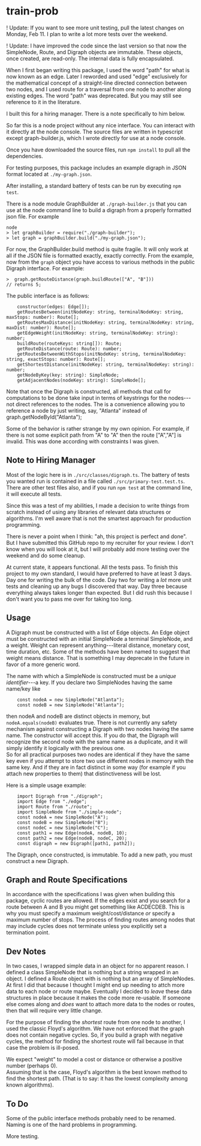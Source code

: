 # train-prob

! Update: If you want to see more unit testing, pull the latest changes on
Monday, Feb 11.  I plan to write a lot more tests over the weekend.  

! Update: I have improved the code since the last version so that now the 
SimpleNode, Route, and Digraph objects are immutable.  These objects, once created, 
are read-only.  The internal data is fully encapsulated.

When I first began writing this package, I used the word "path" for what 
is now known as an edge.  Later I reworded and used "edge" exclusively for the 
mathematical concept of a straight-line directed connection between two nodes, and 
I used route for a traversal from one node to another along existing edges.  The word 
"path" was deprecated.  But you may still see reference to it in the literature.

I built this for a hiring manager.  There is a note specifically to him below.

So far this is a node project without any nice interface.  You can interact with 
it directly at the node console.  The source files are written in typescript except
graph-builder.js, which I wrote directly for use at a node console.

Once you have downloaded the source files, run ```npm install``` to pull all the 
dependencies.

For testing purposes, this package includes an example digraph in JSON format 
located at ```./my-graph.json```.

After installing, a standard battery of tests can be run
by executing ```npm test```.

There is a node module GraphBuilder at ```./graph-builder.js``` that you can use 
at the node command line to build a digraph from a properly formatted json file.
For example

```
node
> let graphBuilder = require("./graph-builder");
> let graph = graphBuilder.build("./my-graph.json");
```

For now, the GraphBuilder.build method is quite fragile.  It will only work at all
if the JSON file is formatted exactly, exactly correctly.  From the 
example, now from the ```graph``` object you have access to various methods in the 
public Digraph interface.  For example:

```
>  graph.getRouteDistance(graph.buildRoute(["A", "B"]))
// returns 5;
```

The public interface is as follows:

```
    constructor(edges: Edge[]);
    getRoutesBetween(initNodeKey: string, terminalNodeKey: string, maxStops: number): Route[];
    getRoutesMaxDistance(initNodeKey: string, terminalNodeKey: string, maxDist: number): Route[];
    getEdgeWeight(initNodeKey: string, terminalNodeKey: string): number;
    buildRoute(routeKeys: string[]): Route;
    getRouteDistance(route: Route): number;
    getRoutesBetweenWithStops(initNodeKey: string, terminalNodeKey: string, exactStops: number): Route[];
    getShortestDistance(initNodeKey: string, terminalNodeKey: string): number;
    getNodeByKey(key: string): SimpleNode;
    getAdjacentNodes(nodeKey: string): SimpleNode[];
```

Note that once the Digraph is constructed, all methods that call for computations to be done 
take input in terms of keystrings for the nodes---not direct references to the nodes.  The is 
a convenience allowing you to reference a node by just writing, say, "Atlanta" instead of graph.getNodeById("Atlanta");

Some of the behavior is rather strange by my own opinion.  For example, if there is 
not some explicit path from "A" to "A" then the route ["A","A"] is invalid.  This was done 
according with constraints I was given.

## Note to Hiring Manager

Most of the logic here is in ```./src/classes/digraph.ts```.  The battery of tests you wanted 
run is contained in a file called ```./src/primary-test.test.ts```.  There are other test files 
also, and if you run ```npm test``` at the command line, it will execute all tests.

Since this was a test of my abilities, I made a decision to write things from scratch instead 
of using any libraries of relevant data structures or algorithms.  I'm well aware that is 
not the smartest approach for production programming.

There is never a point when I think: "ah, this project is perfect and done".  But I have 
submitted this GitHub repo to my recruiter for your review.  I don't know when you will look at it, but
I will probably add more testing over the weekend and do some cleanup.

At current state, it appears functional.  All the tests pass.  To finish this project to my own
standard, I would have preferred to have at least 3 days.  Day one for writing the bulk of the code.  Day two for writing a _lot_ more unit tests and cleaning up any bugs I discovered that way.  Day three because everything always takes longer than expected.  But I did rush this because I don't want you to pass me 
over for taking too long.

## Usage

A Digraph must be constructed with a list of Edge objects.  An Edge object 
must be constructed with an initial SimpleNode a terminal SimpleNode, and a weight.
Weight can represent anything---literal distance, monetary cost, time duration, etc.
Some of the methods have been named to suggest that weight means distance.  That is
something I may deprecate in the future in favor of a more generic word.

The name with which a SimpleNode is constructed must be a _unique identifier_---a key.  If you 
declare two SimpleNodes having the same name/key like
```
    const nodeA = new SimpleNode("Atlanta");
    const nodeB = new SimpleNode("Atlanta");
```
then nodeA and nodeB are distinct objects in memory, but ``nodeA.equals(nodeB)`` evaluates
true.  There is not currently any safety mechanism against constructing a Digraph with 
two nodes having the same name.  The constructor will accept this.  If you do that, 
the Digraph will recognize the second 
node with the same name as a duplicate, and it will simply identify it
logically with the previous one.    
So for all practical purposes two nodes are identical if they have the same key
even if you attempt to store two use different nodes in memory with the same key.
And if they are in fact distinct in some way (for example if you attach new properties to them)
 that distinctiveness will be lost.

Here is a simple usage example:
```
    import Digraph from "./digraph";
    import Edge from "./edge";
    import Route from "./route";
    import SimpleNode from "./simple-node";
    const nodeA = new SimpleNode("A");
    const nodeB = new SimpleNode("B");
    const nodeC = new SimpleNode("C");
    const path1 = new Edge(nodeA, nodeB, 10);
    const path2 = new Edge(nodeB, nodeC, 20);
    const digraph = new Digraph([path1, path2]);
```

The Digraph, once constructed, is immutable.  To add a new path, you must 
construct a new Digraph.

## Graph and Route Specifications

In accordance with the specifications I was given when building this package, 
cyclic routes are allowed.  If the edges exist and you search for a route between 
A and B you might get something like ACDECDEB.  This is why you must specify a 
maximum weight/cost/distance _or_ specify a maximum number of stops.  The process of 
finding routes among nodes that may include cycles does not terminate unless you 
explicitly set a termination point.

## Dev Notes

In two cases, I wrapped simple data in an object for no apparent reason.
I defined a class SimpleNode that is nothing but a string wrapped in an object.
I defined a Route object with is nothing but an array of SimpleNodes.
At first I did that because I thought I might end up needing to attch more data 
to each node or route maybe.  Eventually I decided to _leave_ these data structures in
place because it makes the code more re-usable.  If someone else comes along 
and _does_ want to attach more data to the nodes or routes, then that will require very 
little change.

For the purpose of finding the _shortest_ route from one node to another, I used the 
classic Floyd's algorithm.  We have not enforced that the graph does not contain 
negative cycles.  So, if you build a graph with negative cycles, the method for 
finding the shortest route will fail because in that case the problem is ill-posed.

We expect "weight" to model a cost or distance or otherwise a positive number (perhaps 0).  
Assuming that is the case, Floyd's algorithm is the best known method to find 
the shortest path.  (That is to say: it has the lowest complexity among known algorithms).



## To Do

Some of the public interface methods probably need to be renamed.  Naming is one 
of the hard problems in programming.

More testing.  